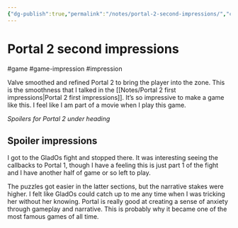 ```yaml
---
{"dg-publish":true,"permalink":"/notes/portal-2-second-impressions/","created":"2023-12-28T22:52:45.000+09:00","updated":"2024-01-03T11:23:25.004+09:00"}
---
```


# Portal 2 second impressions

#game #game-impression #impression 

Valve smoothed and refined Portal 2 to bring the player into the zone. This is the smoothness that I talked in the [[Notes/Portal 2 first impressions\|Portal 2 first impressions]]. It’s so impressive to make a game like this. I feel like I am part of a movie when I play this game.

*Spoilers for Portal 2 under heading*

## Spoiler impressions

I got to the GladOs fight and stopped there. It was interesting seeing the callbacks to Portal 1, though I have a feeling this is just part 1 of the fight and I have another half of game or so left to play.

The puzzles got easier in the latter sections, but the narrative stakes were higher. I felt like GladOs could catch up to me any time when I was tricking her without her knowing. Portal is really good at creating a sense of anxiety through gameplay and narrative. This is probably why it became one of the most famous games of all time.
